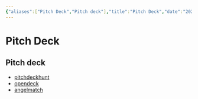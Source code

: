 ```yaml
---
{"aliases":["Pitch Deck","Pitch deck"],"title":"Pitch Deck","date":"2022-10-11","tags":["tag"],"dg-publish":true,"permalink":"/etc/pitchdeck/","dgPassFrontmatter":true}
---
```



# Pitch Deck

## Pitch deck

- [pitchdeckhunt](https://www.pitchdeckhunt.com/)
- [opendeck](https://opendeck.app/)
- [angelmatch](https://angelmatch.io/pitch_decks)
